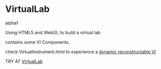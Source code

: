 # VirtualLab
alpha1

Using HTML5 and WebGL to build a virtual lab

contains some VI Components.

check VirtualInstrument.html to experience a <a href="https://fengma1992.github.io/VirtualLab/VirtualInstrument.html" target="_blank">dynamic reconstructable VI</a>

TRY AT <a href="https://fengma1992.github.io/VirtualLab/" target="_blank">VirtualLab</a>
